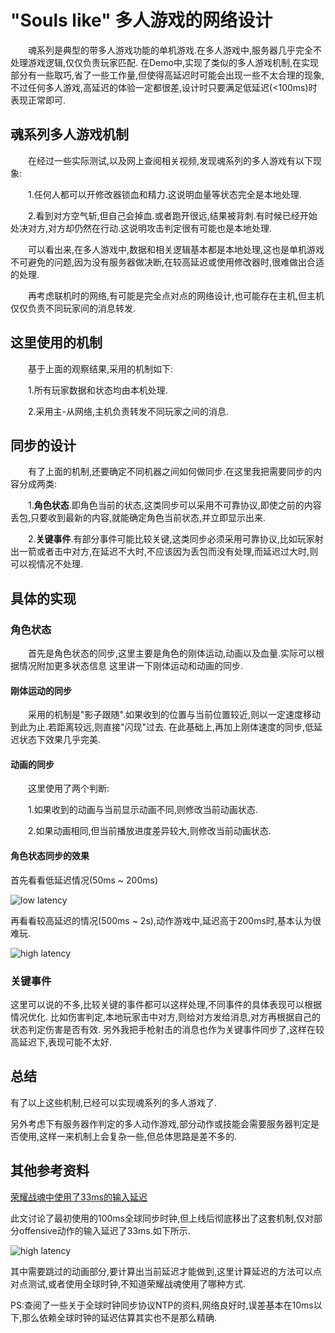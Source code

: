 ﻿# "Souls like" 多人游戏的网络设计
&emsp;&emsp;魂系列是典型的带多人游戏功能的单机游戏.在多人游戏中,服务器几乎完全不处理游戏逻辑,仅仅负责玩家匹配.
在Demo中,实现了类似的多人游戏机制,在实现部分有一些取巧,省了一些工作量,但使得高延迟时可能会出现一些不太合理的现象,
不过任何多人游戏,高延迟的体验一定都很差,设计时只要满足低延迟(<100ms)时表现正常即可.

## 魂系列多人游戏机制
&emsp;&emsp;在经过一些实际测试,以及网上查阅相关视频,发现魂系列的多人游戏有以下现象:

&emsp;&emsp;1.任何人都可以开修改器锁血和精力.这说明血量等状态完全是本地处理.

&emsp;&emsp;2.看到对方空气斩,但自己会掉血.或者跑开很远,结果被背刺.有时候已经开始处决对方,对方却仍然在行动.这说明攻击判定很有可能也是本地处理.

&emsp;&emsp;可以看出来,在多人游戏中,数据和相关逻辑基本都是本地处理,这也是单机游戏不可避免的问题,因为没有服务器做决断,在较高延迟或使用修改器时,很难做出合适的处理.

&emsp;&emsp;再考虑联机时的网络,有可能是完全点对点的网络设计,也可能存在主机,但主机仅仅负责不同玩家间的消息转发.

## 这里使用的机制
&emsp;&emsp;基于上面的观察结果,采用的机制如下:

&emsp;&emsp;1.所有玩家数据和状态均由本机处理.

&emsp;&emsp;2.采用主-从网络,主机负责转发不同玩家之间的消息.

## 同步的设计
&emsp;&emsp;有了上面的机制,还要确定不同机器之间如何做同步.在这里我把需要同步的内容分成两类:

&emsp;&emsp;1.__角色状态__.即角色当前的状态,这类同步可以采用不可靠协议,即使之前的内容丢包,只要收到最新的内容,就能确定角色当前状态,并立即显示出来.

&emsp;&emsp;2.__关键事件__.有部分事件可能比较关键,这类同步必须采用可靠协议,比如玩家射出一箭或者击中对方,在延迟不大时,不应该因为丢包而没有处理,而延迟过大时,则可以视情况不处理.

## 具体的实现

### 角色状态
&emsp;&emsp;首先是角色状态的同步,这里主要是角色的刚体运动,动画以及血量.实际可以根据情况附加更多状态信息
这里讲一下刚体运动和动画的同步.

#### 刚体运动的同步
&emsp;&emsp;采用的机制是"影子跟随".如果收到的位置与当前位置较近,则以一定速度移动到此为止.若距离较远,则直接"闪现"过去.
在此基础上,再加上刚体速度的同步,低延迟状态下效果几乎完美.

#### 动画的同步
&emsp;&emsp;这里使用了两个判断:

&emsp;&emsp;1.如果收到的动画与当前显示动画不同,则修改当前动画状态.

&emsp;&emsp;2.如果动画相同,但当前播放进度差异较大,则修改当前动画状态.

#### 角色状态同步的效果
首先看看低延迟情况(50ms ~ 200ms)

![low latency](https://raw.githubusercontent.com/knightlyj/demo/master/docs/img/latency-low.gif)

再看看较高延迟的情况(500ms ~ 2s),动作游戏中,延迟高于200ms时,基本认为很难玩.

![high latency](https://raw.githubusercontent.com/knightlyj/demo/master/docs/img/latency-high.gif)

### 关键事件
这里可以说的不多,比较关键的事件都可以这样处理,不同事件的具体表现可以根据情况优化.
比如伤害判定,本地玩家击中对方,则给对方发给消息,对方再根据自己的状态判定伤害是否有效.
另外我把手枪射击的消息也作为关键事件同步了,这样在较高延迟下,表现可能不太好.


## 总结
有了以上这些机制,已经可以实现魂系列的多人游戏了.

另外考虑下有服务器作判定的多人动作游戏,部分动作或技能会需要服务器判定是否使用,这样一来机制上会复杂一些,但总体思路是差不多的.

## 其他参考资料

[荣耀战魂中使用了33ms的输入延迟](https://forhonor.ubisoft.com/game/en-us/news-community/152-321584-16/input-delay-in-for-honor)

此文讨论了最初使用的100ms全球同步时钟,但上线后彻底移出了这套机制,仅对部分offensive动作的输入延迟了33ms.如下所示.

![high latency](https://raw.githubusercontent.com/knightlyj/demo/master/docs/img/ForHonor.gif)

其中需要跳过的动画部分,要计算出当前延迟才能做到,这里计算延迟的方法可以点对点测试,或者使用全球时钟,不知道荣耀战魂使用了哪种方式.

PS:查阅了一些关于全球时钟同步协议NTP的资料,网络良好时,误差基本在10ms以下,那么依赖全球时钟的延迟估算其实也不是那么精确.
